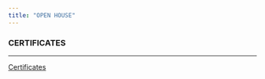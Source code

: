 ```yaml
---
title: "OPEN HOUSE"
---
```


### CERTIFICATES
<hr>

 <a href="https://drive.google.com/open?id=1fEEiCr1nb7GQ8kWBRoBKAPLujweqjbi3">Certificates</a>
 
 </hr>
 
 

